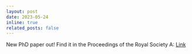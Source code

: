 ```yaml
---
layout: post
date: 2023-05-24
inline: true
related_posts: false
---
```


New PhD paper out! Find it in the Proceedings of the Royal Society A: <a href="https://doi.org/10.1098/rspa.2022.0810">Link</a>

